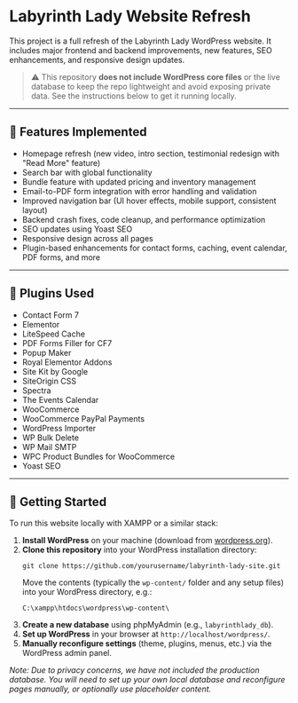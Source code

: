 # Labyrinth Lady Website Refresh

This project is a full refresh of the Labyrinth Lady WordPress website. It includes major frontend and backend improvements, new features, SEO enhancements, and responsive design updates.

> ⚠️ This repository **does not include WordPress core files** or the live database to keep the repo lightweight and avoid exposing private data. See the instructions below to get it running locally.

---

## 🔧 Features Implemented

- Homepage refresh (new video, intro section, testimonial redesign with "Read More" feature)
- Search bar with global functionality
- Bundle feature with updated pricing and inventory management
- Email-to-PDF form integration with error handling and validation
- Improved navigation bar (UI hover effects, mobile support, consistent layout)
- Backend crash fixes, code cleanup, and performance optimization
- SEO updates using Yoast SEO
- Responsive design across all pages
- Plugin-based enhancements for contact forms, caching, event calendar, PDF forms, and more

---

## 🧰 Plugins Used

- Contact Form 7  
- Elementor  
- LiteSpeed Cache  
- PDF Forms Filler for CF7  
- Popup Maker  
- Royal Elementor Addons  
- Site Kit by Google  
- SiteOrigin CSS  
- Spectra  
- The Events Calendar  
- WooCommerce  
- WooCommerce PayPal Payments  
- WordPress Importer  
- WP Bulk Delete  
- WP Mail SMTP  
- WPC Product Bundles for WooCommerce  
- Yoast SEO  

---

## 🚀 Getting Started

To run this website locally with XAMPP or a similar stack:

1. **Install WordPress** on your machine (download from [wordpress.org](https://wordpress.org/download/)).
2. **Clone this repository** into your WordPress installation directory:
    ```
    git clone https://github.com/yourusername/labyrinth-lady-site.git
    ```
    Move the contents (typically the `wp-content/` folder and any setup files) into your WordPress directory, e.g.:
    ```
    C:\xampp\htdocs\wordpress\wp-content\
    ```
3. **Create a new database** using phpMyAdmin (e.g., `labyrinthlady_db`).
4. **Set up WordPress** in your browser at `http://localhost/wordpress/`.
5. **Manually reconfigure settings** (theme, plugins, menus, etc.) via the WordPress admin panel.

*Note: Due to privacy concerns, we have not included the production database. You will need to set up your own local database and reconfigure pages manually, or optionally use placeholder content.*

